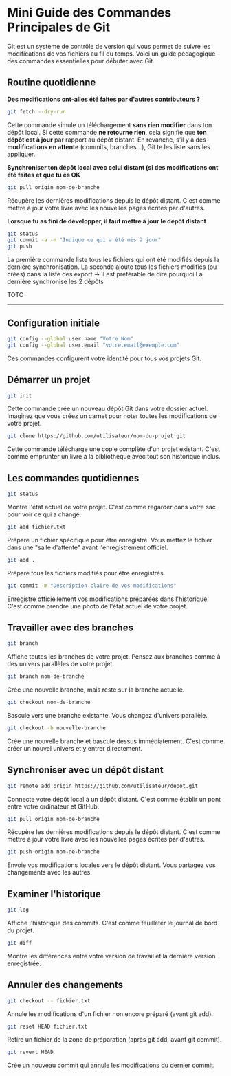 # Mini Guide des Commandes Principales de Git

Git est un système de contrôle de version qui vous permet de suivre les modifications de vos fichiers au fil du temps. Voici un guide pédagogique des commandes essentielles pour débuter avec Git.

## Routine quotidienne

**Des modifications ont-alles été faites par d'autres contributeurs ?**

```bash
git fetch --dry-run
```
Cette commande simule un téléchargement **sans rien modifier** dans ton dépôt local.
Si cette commande **ne retourne rien**, cela signifie que **ton dépôt est à jour** par rapport au dépôt distant.
En revanche, s’il y a des **modifications en attente** (commits, branches…), Git te les liste sans les appliquer.

**Synchroniser ton dépôt local avec celui distant (si des modifications ont été faites et que tu es OK**

```bash
git pull origin nom-de-branche
```
Récupère les dernières modifications depuis le dépôt distant. C'est comme mettre à jour votre livre avec les nouvelles pages écrites par d'autres.

**Lorsque tu as fini de développer, il faut mettre à jour le dépôt distant**

```bash
git status
git commit -a -m "Indique ce qui a été mis à jour"
git push
```

La première commande liste tous les fichiers qui ont été modifiés depuis la dernière synchronisation.
La seconde ajoute tous les fichiers modifiés (ou crées) dans la liste des export → il est préférable de dire pourquoi
La dernière synchronise les 2 dépôts


TOTO

---

## Configuration initiale

```bash
git config --global user.name "Votre Nom"
git config --global user.email "votre.email@exemple.com"
```
Ces commandes configurent votre identité pour tous vos projets Git.

## Démarrer un projet

```bash
git init
```
Cette commande crée un nouveau dépôt Git dans votre dossier actuel. Imaginez que vous créez un carnet pour noter toutes les modifications de votre projet.

```bash
git clone https://github.com/utilisateur/nom-du-projet.git
```
Cette commande télécharge une copie complète d'un projet existant. C'est comme emprunter un livre à la bibliothèque avec tout son historique inclus.

## Les commandes quotidiennes

```bash
git status
```
Montre l'état actuel de votre projet. C'est comme regarder dans votre sac pour voir ce qui a changé.

```bash
git add fichier.txt
```
Prépare un fichier spécifique pour être enregistré. Vous mettez le fichier dans une "salle d'attente" avant l'enregistrement officiel.

```bash
git add .
```
Prépare tous les fichiers modifiés pour être enregistrés.

```bash
git commit -m "Description claire de vos modifications"
```
Enregistre officiellement vos modifications préparées dans l'historique. C'est comme prendre une photo de l'état actuel de votre projet.

## Travailler avec des branches

```bash
git branch
```
Affiche toutes les branches de votre projet. Pensez aux branches comme à des univers parallèles de votre projet.

```bash
git branch nom-de-branche
```
Crée une nouvelle branche, mais reste sur la branche actuelle.

```bash
git checkout nom-de-branche
```
Bascule vers une branche existante. Vous changez d'univers parallèle.

```bash
git checkout -b nouvelle-branche
```
Crée une nouvelle branche et bascule dessus immédiatement. C'est comme créer un nouvel univers et y entrer directement.

## Synchroniser avec un dépôt distant

```bash
git remote add origin https://github.com/utilisateur/depot.git
```
Connecte votre dépôt local à un dépôt distant. C'est comme établir un pont entre votre ordinateur et GitHub.

```bash
git pull origin nom-de-branche
```
Récupère les dernières modifications depuis le dépôt distant. C'est comme mettre à jour votre livre avec les nouvelles pages écrites par d'autres.

```bash
git push origin nom-de-branche
```
Envoie vos modifications locales vers le dépôt distant. Vous partagez vos changements avec les autres.

## Examiner l'historique

```bash
git log
```
Affiche l'historique des commits. C'est comme feuilleter le journal de bord du projet.

```bash
git diff
```
Montre les différences entre votre version de travail et la dernière version enregistrée.

## Annuler des changements

```bash
git checkout -- fichier.txt
```
Annule les modifications d'un fichier non encore préparé (avant git add).

```bash
git reset HEAD fichier.txt
```
Retire un fichier de la zone de préparation (après git add, avant git commit).

```bash
git revert HEAD
```
Crée un nouveau commit qui annule les modifications du dernier commit.

